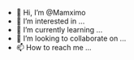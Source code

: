 - 👋 Hi, I’m @Mamximo
- 👀 I’m interested in ...
- 🌱 I’m currently learning ...
- 💞️ I’m looking to collaborate on ...
- 📫 How to reach me ...

<!---
Mamximo/Mamximo is a ✨ special ✨ repository because its `README.md` (this file) appears on your GitHub profile.
You can click the Preview link to take a look at your changes.
--->
